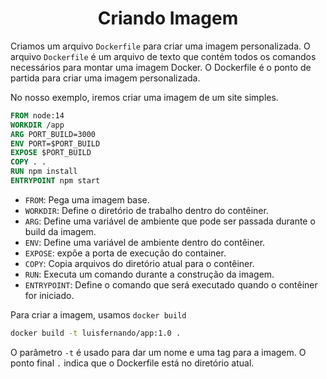 <h1 align="center">Criando Imagem</h1>

Criamos um arquivo `Dockerfile` para criar uma imagem personalizada. O arquivo `Dockerfile` é um arquivo de texto que contém todos os comandos necessários para montar uma imagem Docker. O Dockerfile é o ponto de partida para criar uma imagem personalizada.

No nosso exemplo, iremos criar uma imagem de um site simples.

```dockerfile
FROM node:14
WORKDIR /app
ARG PORT_BUILD=3000
ENV PORT=$PORT_BUILD
EXPOSE $PORT_BUILD
COPY . .
RUN npm install
ENTRYPOINT npm start
```

- `FROM`:  Pega uma imagem base.
- `WORKDIR`: Define o diretório de trabalho dentro do contêiner.
- `ARG`: Define uma variável de ambiente que pode ser passada durante o build da imagem.
- `ENV`: Define uma variável de ambiente dentro do contêiner.
- `EXPOSE`: expõe a porta de execução do container.
- `COPY`: Copia arquivos do diretório atual para o contêiner.
- `RUN`: Executa um comando durante a construção da imagem.
- `ENTRYPOINT`: Define o comando que será executado quando o contêiner for iniciado.

Para criar a imagem, usamos `docker build`

```bash
docker build -t luisfernando/app:1.0 .
```

O parâmetro `-t` é usado para dar um nome e uma tag para a imagem. O ponto final `.` indica que o Dockerfile está no diretório atual.